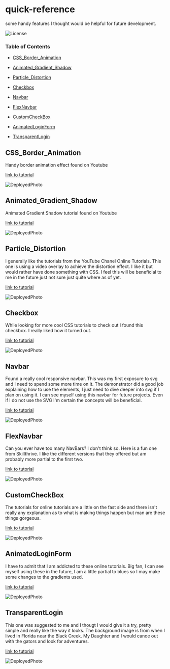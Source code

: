 # quick-reference
some handy features I thought would be helpful for future development.



![License](https://img.shields.io/badge/license-MIT%20License-green)


### Table of Contents

* [CSS_Border_Animation](#CSS_Border_Animation)

* [Animated_Gradient_Shadow](#Animated_Gradient_Shadow)

* [Particle_Distortion](#Particle_Distortion)

* [Checkbox](#Checkbox)

* [Navbar](#Navbar)

* [FlexNavbar](#FlexNavbar)

* [CustomCheckBox](#CustomCheckBox)

* [AnimatedLoginForm](#AnimatedLoginForm)

* [TransparentLogin](#TransparentLogin)





## CSS_Border_Animation

Handy border animation effect found on Youtube

<a href='https://youtu.be/JAdIgiGA0Lk' target='_blank'>link to tutorial</a>


![DeployedPhoto](https://github.com/daviddugle/quick-reference/blob/main/css_border_animation/gifanimation.gif?raw=true)




## Animated_Gradient_Shadow

Animated Gradient Shadow tutorial found on Youtube

<a href='https://youtu.be/1EAtn4B-76g' target='_blank'>link to tutorial</a>


![DeployedPhoto](https://github.com/daviddugle/quick-reference/blob/main/animated_gradient_shadow/shadow.gif?raw=true)



## Particle_Distortion

I generally like the tutorials from the YouTube Chanel Online Tutorials. This one is using a video overlay to achieve the distortion effect. I like it but would rather have done something with CSS. I feel this will be beneficial to me in the future just not sure just quite where as of yet.

<a href='https://youtu.be/PP0Os0UvMCs' target='_blank'>link to tutorial</a>


![DeployedPhoto](https://github.com/daviddugle/quick-reference/blob/main/particle_distortion/animated_distortion.gif?raw=true)




## Checkbox

While looking for more cool CSS tutorials to check out I found this checkbox. I really liked how it turned out. 

<a href='https://youtu.be/z3TgmTi42ic' target='_blank'>link to tutorial</a>


![DeployedPhoto](https://github.com/daviddugle/quick-reference/blob/main/checkbox/checkbox.gif?raw=true)




## Navbar

Found a really cool responsive navbar. This was my first exposure to svg and I need to spend some more time on it. The demonstrator did a good job explaining how to use the elements, I just need to dive deeper into svg if I plan on using it. I can see myself using this navbar for future projects. Even if I do not use the SVG I'm certain the concepts will be beneficial. 

<a href='https://youtu.be/biOMz4puGt8' target='_blank'>link to tutorial</a>


![DeployedPhoto](https://github.com/daviddugle/quick-reference/blob/main/animated_responsive_Navbar/navbar.gif?raw=true)




## FlexNavbar

Can you ever have too many NavBars? I don't think so. Here is a fun one from Skillthrive. I like the different versions that they offered but am probably more partial to the first two.  

<a href='https://youtu.be/PwWHL3RyQgk' target='_blank'>link to tutorial</a>


![DeployedPhoto](https://github.com/daviddugle/quick-reference/blob/main/navbar/flexNav.gif?raw=true)




## CustomCheckBox

The tutorials for online tutorials are a little on the fast side and there isn't really any explanation as to what is making things happen but man are these things gorgeous. 

<a href='https://youtu.be/tVL7Au0B1Cs' target='_blank'>link to tutorial</a>


![DeployedPhoto](https://github.com/daviddugle/quick-reference/blob/main/custom-checkbox/customCheckBox.gif?raw=true)




## AnimatedLoginForm

I have to admit that I am addicted to these online tutorials. Big fan, I can see myself using these in the future, I am a little partial to blues so I may make some changes to the gradients used. 

<a href='https://youtu.be/vs33UKteDpg' target='_blank'>link to tutorial</a>


![DeployedPhoto](https://github.com/daviddugle/quick-reference/blob/main/animated-login-form/animated-login.gif?raw=true)




## TransparentLogin

This one was suggested to me and I thougt I would give it a try, pretty simple and really like the way it looks. The background image is from when I lived in Florida near the Black Creek. My Daughter and I would canoe out with the gators and look for adventures. 

<a href='https://youtu.be/yiIi82xVjqo' target='_blank'>link to tutorial</a>


![DeployedPhoto](https://github.com/daviddugle/quick-reference/blob/main/animated-login-form/animated-login.gif?raw=true)




